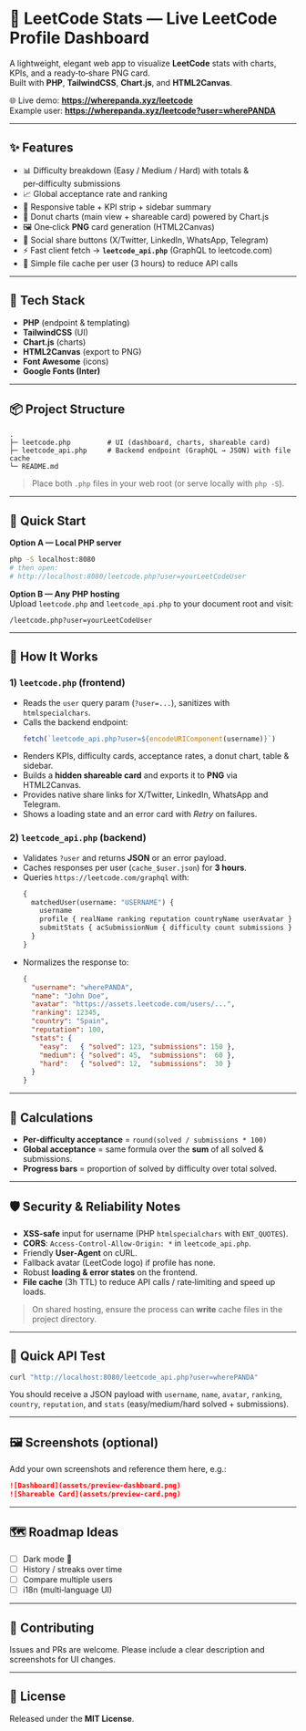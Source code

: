 # 🧠 LeetCode Stats — Live LeetCode Profile Dashboard

A lightweight, elegant web app to visualize **LeetCode** stats with charts, KPIs, and a ready‑to‑share PNG card.  
Built with **PHP**, **TailwindCSS**, **Chart.js**, and **HTML2Canvas**.

🌐 Live demo: **https://wherepanda.xyz/leetcode**  
Example user: **https://wherepanda.xyz/leetcode?user=wherePANDA**

---

## ✨ Features

- 📊 Difficulty breakdown (Easy / Medium / Hard) with totals & per‑difficulty submissions
- 📈 Global acceptance rate and ranking
- 🧾 Responsive table + KPI strip + sidebar summary
- 🥧 Donut charts (main view + shareable card) powered by Chart.js
- 🖼️ One‑click **PNG** card generation (HTML2Canvas)
- 🔗 Social share buttons (X/Twitter, LinkedIn, WhatsApp, Telegram)
- ⚡ Fast client fetch → **`leetcode_api.php`** (GraphQL to leetcode.com)
- 🧊 Simple file cache per user (3 hours) to reduce API calls

---

## 🧰 Tech Stack

- **PHP** (endpoint & templating)
- **TailwindCSS** (UI)
- **Chart.js** (charts)
- **HTML2Canvas** (export to PNG)
- **Font Awesome** (icons)
- **Google Fonts (Inter)**

---

## 📦 Project Structure

```
.
├─ leetcode.php         # UI (dashboard, charts, shareable card)
├─ leetcode_api.php     # Backend endpoint (GraphQL → JSON) with file cache
└─ README.md
```

> Place both `.php` files in your web root (or serve locally with `php -S`).

---

## 🚀 Quick Start

**Option A — Local PHP server**

```bash
php -S localhost:8080
# then open:
# http://localhost:8080/leetcode.php?user=yourLeetCodeUser
```

**Option B — Any PHP hosting**  
Upload `leetcode.php` and `leetcode_api.php` to your document root and visit:
```
/leetcode.php?user=yourLeetCodeUser
```

---

## 🔌 How It Works

### 1) `leetcode.php` (frontend)
- Reads the `user` query param (`?user=...`), sanitizes with `htmlspecialchars`.
- Calls the backend endpoint:
  ```js
  fetch(`leetcode_api.php?user=${encodeURIComponent(username)}`)
  ```
- Renders KPIs, difficulty cards, acceptance rates, a donut chart, table & sidebar.
- Builds a **hidden shareable card** and exports it to **PNG** via HTML2Canvas.
- Provides native share links for X/Twitter, LinkedIn, WhatsApp and Telegram.
- Shows a loading state and an error card with *Retry* on failures.

### 2) `leetcode_api.php` (backend)
- Validates `?user` and returns **JSON** or an error payload.
- Caches responses per user (`cache_$user.json`) for **3 hours**.
- Queries `https://leetcode.com/graphql` with:
  ```graphql
  {
    matchedUser(username: "USERNAME") {
      username
      profile { realName ranking reputation countryName userAvatar }
      submitStats { acSubmissionNum { difficulty count submissions } }
    }
  }
  ```
- Normalizes the response to:
  ```json
  {
    "username": "wherePANDA",
    "name": "John Doe",
    "avatar": "https://assets.leetcode.com/users/...",
    "ranking": 12345,
    "country": "Spain",
    "reputation": 100,
    "stats": {
      "easy":   { "solved": 123, "submissions": 150 },
      "medium": { "solved": 45,  "submissions":  60 },
      "hard":   { "solved": 12,  "submissions":  30 }
    }
  }
  ```

---

## 🧮 Calculations

- **Per‑difficulty acceptance** = `round(solved / submissions * 100)`  
- **Global acceptance** = same formula over the **sum** of all solved & submissions.  
- **Progress bars** = proportion of solved by difficulty over total solved.

---

## 🛡️ Security & Reliability Notes

- **XSS‑safe** input for username (PHP `htmlspecialchars` with `ENT_QUOTES`).
- **CORS**: `Access-Control-Allow-Origin: *` in `leetcode_api.php`.
- Friendly **User‑Agent** on cURL.
- Fallback avatar (LeetCode logo) if profile has none.
- Robust **loading & error states** on the frontend.
- **File cache** (3h TTL) to reduce API calls / rate‑limiting and speed up loads.

> On shared hosting, ensure the process can **write** cache files in the project directory.

---

## 🧪 Quick API Test

```bash
curl "http://localhost:8080/leetcode_api.php?user=wherePANDA"
```

You should receive a JSON payload with `username`, `name`, `avatar`, `ranking`, `country`, `reputation`, and `stats` (easy/medium/hard solved + submissions).

---

## 🖼️ Screenshots (optional)

Add your own screenshots and reference them here, e.g.:
```markdown
![Dashboard](assets/preview-dashboard.png)
![Shareable Card](assets/preview-card.png)
```

---

## 🗺️ Roadmap Ideas

- [ ] Dark mode 🌙  
- [ ] History / streaks over time  
- [ ] Compare multiple users  
- [ ] i18n (multi‑language UI)

---

## 🤝 Contributing

Issues and PRs are welcome. Please include a clear description and screenshots for UI changes.

---

## 🪪 License

Released under the **MIT License**.
